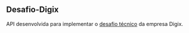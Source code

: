 ## Desafio-Digix
API desenvolvida para implementar o [desafio técnico](https://www.notion.so/Desafio-t-cnico-2f53347cf16a418fb75c67c978ab1a0e) da empresa Digix.
